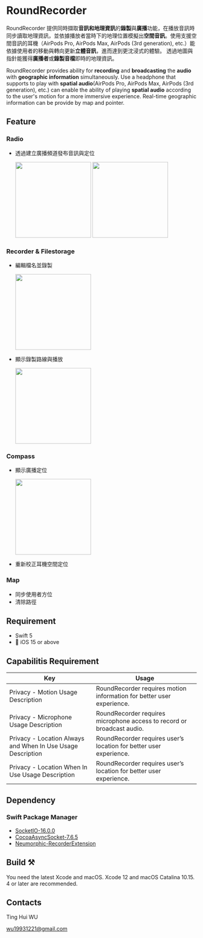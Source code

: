 # RoundRecorder

RoundRecorder 提供同時擷取**音訊和地理資訊**的**錄製**與**廣播**功能，在播放音訊時同步讀取地理資訊，並依據播放者當時下的地理位置模擬出**空間音訊**。使用支援空間音訊的耳機（AirPods Pro, AirPods Max, AirPods (3rd generation), etc.）能依據使用者的移動與轉向更新**立體音訊**，進而達到更沈浸式的體驗。
透過地圖與指針能獲得**廣播者**或**錄製音檔**即時的地理資訊。

RoundRecorder provides ability for **recording** and **broadcasting** the **audio** with **geographic information** simultaneously. Use a headphone that supports to play with **spatial audio**(AirPods Pro, AirPods Max, AirPods (3rd generation), etc.) can enable the ability of playing **spatial audio** according to the user's motion for a more immersive experience.
Real-time geographic information can be provide by map and pointer.
## Feature
### Radio
- 透過建立廣播頻道發布音訊與定位

    <img src="https://github.com/Holadddd/RoundRecorder/blob/master/RoundRecorder/Gif/Broadcast.gif" width="200"> <img src="https://github.com/Holadddd/RoundRecorder/blob/master/RoundRecorder/Gif/Subscription.gif" width="200"> 

### Recorder & Filestorage
- 編輯檔名並錄製

    <img src="https://github.com/Holadddd/RoundRecorder/blob/master/RoundRecorder/Gif/Recorder.gif" width="200">

- 顯示錄製路線與播放

    <img src="https://github.com/Holadddd/RoundRecorder/blob/master/RoundRecorder/Gif/Player.gif" width="200">
    
### Compass
- 顯示廣播定位

    <img src="https://github.com/Holadddd/RoundRecorder/blob/master/RoundRecorder/Gif/Radio.gif" width="200">
    
- 重新校正耳機空間定位

### Map
- 同步使用者方位
- 清除路徑


## Requirement

- Swift 5
- 📱 iOS 15 or above

## Capabilitis Requirement

| Key | Usage |
| -------- | -------- |
| Privacy - Motion Usage Description| RoundRecorder requires motion information for better user experience.|
| Privacy - Microphone Usage Description| RoundRecorder requires microphone access to record or broadcast audio. |
| Privacy - Location Always and When In Use Usage Description| RoundRecorder requires user’s location for better user experience.|
| Privacy - Location When In Use Usage Description| RoundRecorder requires user’s location for better user experience.|

## Dependency
### Swift Package Manager
- [SocketIO-16.0.0](https://github.com/socketio/socket.io-client-swift.git)
- [CocoaAsyncSocket-7.6.5](https://github.com/robbiehanson/CocoaAsyncSocket)
- [Neumorphic-RecorderExtension](https://github.com/Holadddd/neumorphic)
## Build ⚒

You need the latest Xcode and macOS. Xcode 12 and macOS Catalina 10.15. 4 or later are recommended.

## Contacts
Ting Hui WU

wu19931221@gmail.com